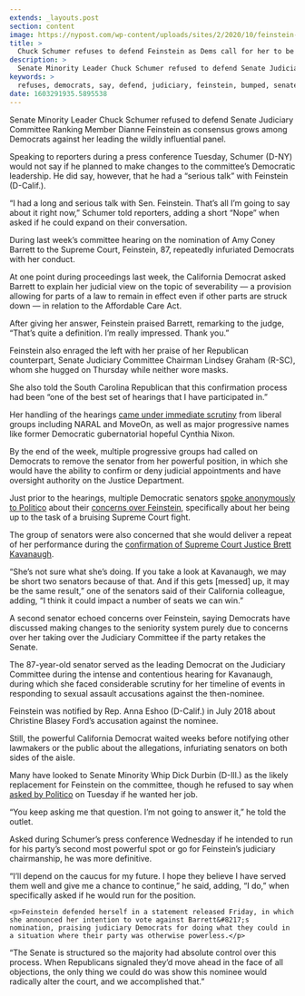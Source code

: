 ```yaml
--- 
extends: _layouts.post 
section: content 
image: https://nypost.com/wp-content/uploads/sites/2/2020/10/feinstein-29.jpg?quality=90&strip=all&w=1200 
title: > 
  Chuck Schumer refuses to defend Feinstein as Dems call for her to be bumped 
description: > 
  Senate Minority Leader Chuck Schumer refused to defend Senate Judiciary Committee Ranking Member Dianne Feinstein as consensus grows among Democrats against her leading the wildly influential panel.That’s all I’m going to say about it right now,” Schumer told reporters, adding a short “Nope” when asked if he could expand on their conversation.During last week’s committee hearing on the nomination of Amy Coney Barrett to the Supreme Court, Feinstein, 87, repeatedly infuriated Democrats with her conduct.Thank you.”Feinstein also enraged the left with her praise of her Republican counterpart, Senate Judiciary Committee Chairman Lindsey Graham (R-SC), whom she hugged on Thursday while neither wore masks.Feinstein was notified by Rep. Anna Eshoo (D-Calif.) in July 2018 about Christine Blasey Ford’s accusation against the nominee. 
keywords: > 
  refuses, democrats, say, defend, judiciary, feinstein, bumped, senate, asked, court, told, chuck, senators, dems, committee, schumer 
date: 1603291935.5895538 
--- 
```

<div><p>Senate Minority Leader Chuck Schumer refused to defend Senate Judiciary Committee Ranking Member Dianne Feinstein as consensus grows among Democrats against her leading the wildly influential panel.</p>
<p>Speaking to reporters during a press conference Tuesday, Schumer (D-NY) would not say if he planned to make changes to the committee&#8217;s Democratic leadership. He did say, however, that he had a &#8220;serious talk&#8221; with Feinstein (D-Calif.).</p>
<p>&#8220;I had a long and serious talk with Sen. Feinstein. That&#8217;s all I&#8217;m going to say about it right now,&#8221; Schumer told reporters, adding a short &#8220;Nope&#8221; when asked if he could expand on their conversation.</p>
<p>During last week&#8217;s committee hearing on the nomination of Amy Coney Barrett to the Supreme Court, Feinstein, 87, repeatedly infuriated Democrats with her conduct.</p>
<p>At one point during proceedings last week, the California Democrat asked Barrett to explain her judicial view on the topic of severability &#8212; a provision allowing for parts of a law to remain in effect even if other parts are struck down &#8212; in relation to the Affordable Care Act.</p>
<p>After giving her answer, Feinstein praised Barrett, remarking to the judge, &#8220;That&#8217;s quite a definition. I&#8217;m really impressed. Thank you.&#8221;</p>
<p>Feinstein also enraged the left with her praise of her Republican counterpart, Senate Judiciary Committee Chairman Lindsey Graham (R-SC), whom she hugged on Thursday while neither wore masks.</p>
 
<p>She also told the South Carolina Republican that this confirmation process had been &#8220;one of the best set of hearings that I have participated in.&#8221;</p>
<p>Her handling of the hearings <a href="https://nypost.com/2020/10/15/democrats-enraged-as-feinstein-graham-hug-romney-assures-barrett/">came under immediate scrutiny</a> from liberal groups including NARAL and MoveOn, as well as major progressive names like former Democratic gubernatorial hopeful Cynthia Nixon.</p>
<p>By the end of the week, multiple progressive groups had called on Democrats to remove the senator from her powerful position, in which she would have the ability to confirm or deny judicial appointments and have oversight authority on the Justice Department.</p>
<p>Just prior to the hearings, multiple Democratic senators <a href="https://www.politico.com/news/2020/09/23/dianne-feinstein-supreme-court-battle-420357" rel="noopener noreferrer" target="_blank">spoke anonymously to Politico</a> about their <a href="https://nypost.com/2020/09/24/democrats-worry-feinstein-cant-handle-upcoming-scotus-battle-report/">concerns over Feinstein</a>, specifically about her being up to the task of a bruising Supreme Court fight.</p>
<p>The group of senators were also concerned that she would deliver a repeat of her performance during the <a href="https://nypost.com/2018/10/07/mcconnell-kavanaugh-confirmation-among-my-proudest-moments/">confirmation of Supreme Court Justice Brett Kavanaugh</a>.</p>
 
<p>&#8220;She&#8217;s not sure what she&#8217;s doing. If you take a look at Kavanaugh, we may be short two senators because of that. And if this gets [messed] up, it may be the same result,&#8221; one of the senators said of their California colleague, adding, &#8220;I think it could impact a number of seats we can win.&#8221;</p>
<p>A second senator echoed concerns over Feinstein, saying Democrats have discussed making changes to the seniority system purely due to concerns over her taking over the Judiciary Committee if the party retakes the Senate.</p>
<p>The 87-year-old senator served as the leading Democrat on the Judiciary Committee during the intense and contentious hearing for Kavanaugh, during which she faced considerable scrutiny for her timeline of events in responding to sexual assault accusations against the then-nominee.</p>
<p>Feinstein was notified by Rep. Anna Eshoo (D-Calif.) in July 2018 about Christine Blasey Ford&#8217;s accusation against the nominee.</p>
<p>Still, the powerful California Democrat waited weeks before notifying other lawmakers or the public about the allegations, infuriating senators on both sides of the aisle.</p>
<p>Many have looked to Senate Minority Whip Dick Durbin (D-Ill.) as the likely replacement for Feinstein on the committee, though he refused to say when <a href="https://www.politico.com/news/2020/10/20/senate-dems-feinstein-embattled-430414" rel="noopener noreferrer" target="_blank">asked by Politico</a> on Tuesday if he wanted her job.</p>
<p>&#8220;You keep asking me that question. I&#8217;m not going to answer it,&#8221; he told the outlet.</p>
<p>Asked during Schumer&#8217;s press conference Wednesday if he intended to run for his party&#8217;s second most powerful spot or go for Feinstein&#8217;s judiciary chairmanship, he was more definitive.</p>
<p>&#8220;I&#8217;ll depend on the caucus for my future. I hope they believe I have served them well and give me a chance to continue,&#8221; he said, adding, &#8220;I do,&#8221; when specifically asked if he would run for the position.</p>

 
	<p>Feinstein defended herself in a statement released Friday, in which she announced her intention to vote against Barrett&#8217;s nomination, praising judiciary Democrats for doing what they could in a situation where their party was otherwise powerless.</p>
<p>&#8220;The Senate is structured so the majority had absolute control over this process. When Republicans signaled they&#8217;d move ahead in the face of all objections, the only thing we could do was show this nominee would radically alter the court, and we accomplished that.&#8221;</p>
			</div>